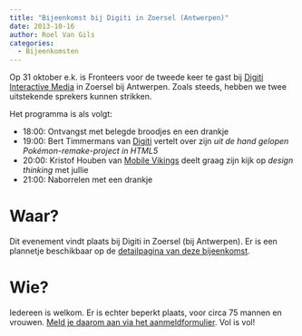 ```yaml
---
title: "Bijeenkomst bij Digiti in Zoersel (Antwerpen)"
date: 2013-10-16
author: Roel Van Gils
categories: 
  - Bijeenkomsten
---
```

Op 31 oktober e.k. is Fronteers voor de tweede keer te gast bij [Digiti Interactive Media](http://www.digiti.be/) in Zoersel bij Antwerpen. Zoals steeds, hebben we twee uitstekende sprekers kunnen strikken.

Het programma is als volgt:

* 18:00: Ontvangst met belegde broodjes en een drankje
* 19:00: Bert Timmermans van [Digiti](http://www.digiti.be/) vertelt over zijn _uit de hand gelopen Pokémon-remake-project in HTML5_
* 20:00: Kristof Houben van [Mobile Vikings](https://mobilevikings.com/) deelt graag zijn kijk op _design thinking_ met jullie
* 21:00: Naborrelen met een drankje

# Waar?

Dit evenement vindt plaats bij Digiti in Zoersel (bij Antwerpen). Er is een plannetje beschikbaar op de [detailpagina van deze bijeenkomst](/bijeenkomsten/2013/bijeenkomst-bij-digiti-op-31-oktober).

# Wie?

Iedereen is welkom. Er is echter beperkt plaats, voor circa 75 mannen en vrouwen. [Meld je daarom aan via het aanmeldformulier](/bijeenkomsten/2013/digiti). Vol is vol!